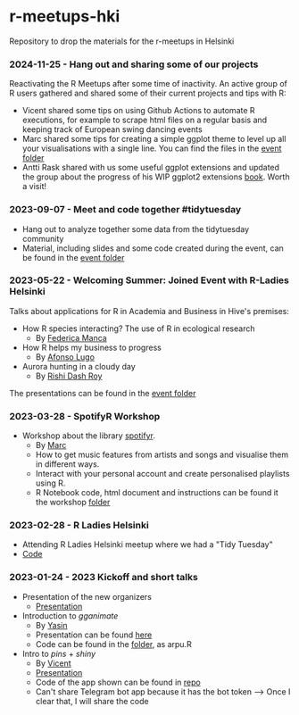 # r-meetups-hki
Repository to drop the materials for the r-meetups in Helsinki

### 2024-11-25 - Hang out and sharing some of our projects

Reactivating the R Meetups after some time of inactivity. An active group of R users gathered and shared some of their current projects and tips with R:

- Vicent shared some tips on using Github Actions to automate R executions, for example to scrape html files on a regular basis and keeping track of European swing dancing events
- Marc shared some tips for creating a simple ggplot theme to level up all your visualisations with a single line. You can find the files in the [event folder](./2024_11_25_Hang_out) 
- Antti Rask shared with us some useful ggplot extensions and updated the group about the progress of his WIP ggplot2 extensions [book](https://ggplot2-extended-book.com/). Worth a visit! 

### 2023-09-07 - Meet and code together #tidytuesday
- Hang out to analyze together some data from the tidytuesday community
- Material, including slides and some code created during the event, can be found in the [event folder](./2023_09_07_Tidytuesday)

### 2023-05-22 - Welcoming Summer: Joined Event with R-Ladies Helsinki
Talks about applications for R in Academia and Business in Hive's premises:
- How R species interacting? The use of R in ecological research
	- By [Federica Manca](https://www.linkedin.com/in/federica-manca-aa8b36174/)
- How R helps my business to progress
	- By [Afonso Lugo](https://www.linkedin.com/in/afonso-lugo/)
- Aurora hunting in a cloudy day
	- By [Rishi Dash Roy](https://www.linkedin.com/in/rishi-das-roy-80806a7/)

The presentations can be found in the [event folder](./2023_05_22_Welcoming_Summer/)

### 2023-03-28 - SpotifyR Workshop

- Workshop about the library [spotifyr](https://github.com/charlie86/spotifyr). 
  - By [Marc](https://www.linkedin.com/in/marc-eixarch/)
  - How to get music features from artists and songs and visualise them in different ways. 
  - Interact with your personal account and create personalised playlists using R.
  - R Notebook code, html document and instructions can be found it the workshop [folder](./2023_03_28_SpotifyR/)
  
### 2023-02-28 - R Ladies Helsinki
- Attending R Ladies Helsinki meetup where we had a "Tidy Tuesday"
- [Code](./2023_02_28_Rladies/)

### 2023-01-24 - 2023 Kickoff and short talks
- Presentation of the new organizers
	- [Presentation](./2023_01_24_Kickoff/)
- Introduction to _gganimate_
	- By [Yasin](https://www.linkedin.com/in/tyhat/)
	- Presentation can be found [here](https://docs.google.com/presentation/d/1ozOw570IVWjb-qn6ZxMDphVnUwNq7BDi-ARsfcDBFOI/edit#slide=id.g200ee309b60_4_97)
	- Code can be found in the [folder](./2023_01_24_Kickoff/), as arpu.R
- Intro to _pins_ + _shiny_
	- By [Vicent](https://www.linkedin.com/in/vboned/)
	- [Presentation](./2023_01_24_Kickoff/)
	- Code of the app shown can be found in [repo](https://github.com/eivicent/hki_apartments_analyzer)
	- Can't share Telegram bot app because it has the bot token --> Once I clear that, I will share the code

